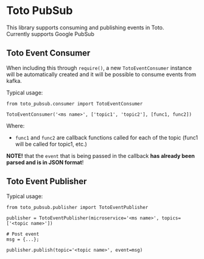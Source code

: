 # Toto PubSub
This library supports consuming and publishing events in Toto.<br/>
Currently supports Google PubSub

## Toto Event Consumer

When including this through `require()`, a new `TotoEventConsumer` instance will be automatically created and it will be possible to consume events from kafka.

Typical usage:

```
from toto_pubsub.consumer import TotoEventConsumer

TotoEventConsumer('<ms name>', ['topic1', 'topic2'], [func1, func2])
```
Where: 
 * `func1` and `func2` are callback functions called for each of the topic (func1 will be called for topic1, etc.)

**NOTE!** that the `event` that is being passed in the callback **has already been parsed and is in JSON format**!

## Toto Event Publisher

Typical usage:

```
from toto_pubsub.publisher import TotoEventPublisher

publisher = TotoEventPublisher(microservice='<ms name>', topics=['<topic name>'])

# Post event
msg = {...};

publisher.publish(topic='<topic name>', event=msg)

```
